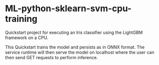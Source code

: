 # ML-python-sklearn-svm-cpu-training


Quickstart project for executing an Iris classifier using the LightGBM framework on a CPU.

This Quickstart trains the model and persists as in ONNX format. The service runtime will then serve the model on localhost where the user can then send GET requests to perform inference.
